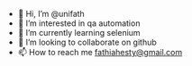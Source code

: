 - 👋 Hi, I’m @unifath
- 👀 I’m interested in qa automation
- 🌱 I’m currently learning selenium 
- 💞️ I’m looking to collaborate on github
- 📫 How to reach me fathiahesty@gmail.com

<!---
unifath/unifath is a ✨ special ✨ repository because its `README.md` (this file) appears on your GitHub profile.
You can click the Preview link to take a look at your changes.
--->
